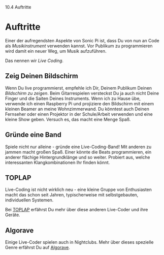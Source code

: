 10.4 Auftritte

# Auftritte

Einer der aufregendsten Aspekte von Sonic Pi ist, dass Du von nun an
Code als *Musikinstrument* verwenden kannst. Vor Publikum zu
programmieren wird damit ein neuer Weg, um Musik aufzuführen.

Das nennen wir *Live Coding*.

## Zeig Deinen Bildschirm

Wenn Du live programmierst, empfehle ich Dir, Deinem Publikum Deinen 
*Bildschirm zu zeigen*. Beim Gitarrespielen versteckst Du ja auch nicht
Deine Finger und die Saiten Deines Instruments. Wenn ich zu Hause übe, 
verwende ich einen Raspberry Pi und projiziere den Bildschirm mit einem 
kleinen Beamer an meine Wohnzimmerwand. Du könntest auch Deinen 
Fernseher oder einen Projektor in der Schule/Arbeit verwenden und eine 
kleine Show geben. Versuch es, das macht eine Menge Spaß.

## Gründe eine Band

Spiele nicht nur alleine - gründe eine Live-Coding-Band! Mit anderen zu 
jammen macht großen Spaß. Einer könnte die Beats programmieren, ein 
anderer flächige Hintergrundklänge und so weiter. Probiert aus, welche 
interessanten Klangkombinationen Ihr finden könnt.

## TOPLAP

Live-Coding ist nicht wirklich neu - eine kleine Gruppe von Enthusiasten
macht das schon seit Jahren, typischerweise mit selbstgebauten, 
individuellen Systemen.

Bei [TOPLAP](http://toplap.org) erfährst Du mehr über diese anderen
Live-Coder und ihre Geräte.

## Algorave

Einige Live-Coder spielen auch in Nightclubs. Mehr über dieses
spezielle Genre erfährst Du auf [Algorave](http://algorave.com).
